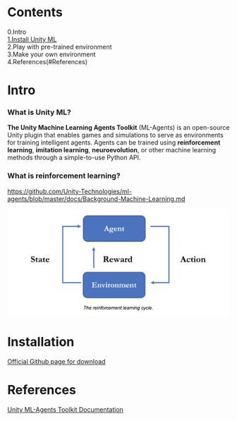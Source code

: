 # Contents
0.Intro<br/>
[1.Install Unity ML](#Installation) <br/>
2.Play with pre-trained environment <br/>
3.Make your own environment <br/>
4.References(#References)

# Intro
### What is Unity ML?<br/>
**The Unity Machine Learning Agents Toolkit** (ML-Agents) is an open-source
Unity plugin that enables games and simulations to serve as environments for
training intelligent agents. Agents can be trained using **reinforcement learning**,
**imitation learning**, **neuroevolution**, or other machine learning methods through a
simple-to-use Python API.<br/>
### What is reinforcement learning?<br/>
https://github.com/Unity-Technologies/ml-agents/blob/master/docs/Background-Machine-Learning.md
<p align="center">
  <img src="images/rl_cycle.png" alt="The reinforcement learning cycle."/>
</p>

# Installation
[Official Github page for download](https://github.com/Unity-Technologies/ml-agents)

# References
[Unity ML-Agents Toolkit Documentation](https://github.com/Unity-Technologies/ml-agents/blob/master/docs/Readme.md)
